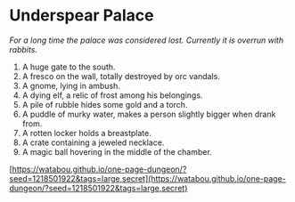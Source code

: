 # Underspear Palace

_For a long time the palace was considered lost. Currently it is overrun with rabbits._

1. A huge gate to the south.
2. A fresco on the wall, totally destroyed by orc vandals.
3. A gnome, lying in ambush.
4. A dying elf, a relic of frost among his belongings.
5. A pile of rubble hides some gold and a torch.
6. A puddle of murky water, makes a person slightly bigger when drank from.
7. A rotten locker holds a breastplate.
8. A crate containing a jeweled necklace.
9. A magic ball hovering in the middle of the chamber.

[https://watabou.github.io/one-page-dungeon/?seed=1218501922&tags=large,secret](https://watabou.github.io/one-page-dungeon/?seed=1218501922&tags=large,secret)
